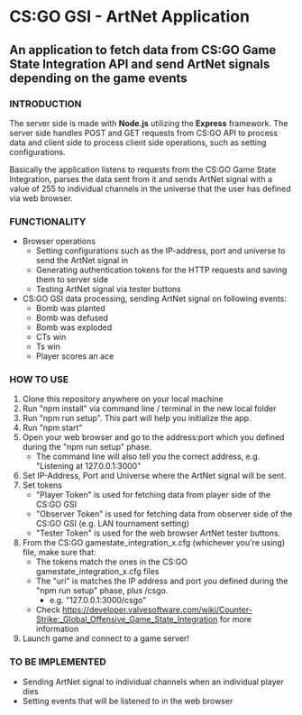 # CS:GO GSI - ArtNet Application

## An application to fetch data from CS:GO Game State Integration API and send ArtNet signals depending on the game events

### INTRODUCTION

The server side is made with **Node.js** utilizing the **Express** framework. The server side handles POST and GET requests from CS:GO API to process data and client side to process client side operations, such as setting configurations.

Basically the application listens to requests from the CS:GO Game State Integration, parses the data sent from it and sends ArtNet signal with a value of 255 to individual channels in the universe that the user has defined via web browser.

### FUNCTIONALITY

- Browser operations
  - Setting configurations such as the IP-address, port and universe to send the ArtNet signal in
  - Generating authentication tokens for the HTTP requests and saving them to server side
  - Testing ArtNet signal via tester buttons
- CS:GO GSI data processing, sending ArtNet signal on following events:
  - Bomb was planted
  - Bomb was defused
  - Bomb was exploded
  - CTs win
  - Ts win
  - Player scores an ace

### HOW TO USE

1. Clone this repository anywhere on your local machine
2. Run "npm install" via command line / terminal in the new local folder
3. Run "npm run setup". This part will help you initialize the app.
4. Run "npm start"
5. Open your web browser and go to the address:port which you defined during the "npm run setup" phase.
   - The command line will also tell you the correct address, e.g. "Listening at 127.0.0.1:3000"
6. Set IP-Address, Port and Universe where the ArtNet signal will be sent.
7. Set tokens
   - "Player Token" is used for fetching data from player side of the CS:GO GSI
   - "Observer Token" is used for fetching data from observer side of the CS:GO GSI (e.g. LAN tournament setting)
   - "Tester Token" is used for the web browser ArtNet tester buttons.
8. From the CS:GO gamestate_integration_x.cfg (whichever you're using) file, make sure that:
   - The tokens match the ones in the CS:GO gamestate_integration_x.cfg files
   - The "uri" is matches the IP address and port you defined during the "npm run setup" phase, plus /csgo.
     - e.g. "127.0.0.1:3000/csgo"
   - Check https://developer.valvesoftware.com/wiki/Counter-Strike:_Global_Offensive_Game_State_Integration for more information
9. Launch game and connect to a game server!

### TO BE IMPLEMENTED
- Sending ArtNet signal to individual channels when an individual player dies
- Setting events that will be listened to in the web browser
